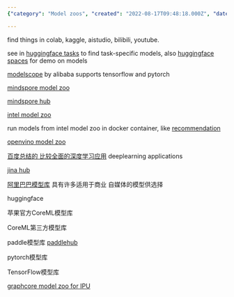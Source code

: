 ```yaml
---
{"category": "Model zoos", "created": "2022-08-17T09:48:18.000Z", "date": "2022-08-17 09:48:18", "description": "This article highlights different model zoos and resources available for finding and utilizing task-specific models across multiple platforms. Some of the popular platforms discussed are HuggingFace, MindSpore, ModelScope, Intel, OpenVino, Jina, CoreML, PaddleHub, PyTorch, TensorFlow, and Model Garden.", "modified": "2022-12-26T10:27:33.209Z", "tags": ["model zoo", "pyjom", "stub"], "title": "Model Zoo"}

---
```


find things in colab, kaggle, aistudio, bilibili, youtube.

see in [huggingface tasks](https://huggingface.co/tasks) to find task-specific models, also [huggingface spaces](https://huggingface.co/spaces) for demo on models

[modelscope](https://modelscope.cn/home) by alibaba supports tensorflow and pytorch

[mindspore model zoo](https://gitee.com/mindspore/models)

[mindspore hub](https://www.mindspore.cn/resources/hub/)

[intel model zoo](https://github.com/IntelAI/models)

run models from intel model zoo in docker container, like [recommendation](https://hub.docker.com/r/intel/recommendation)

[openvino model zoo](https://github.com/openvinotoolkit/open_model_zoo)

[百度总结的 比较全面的深度学习应用](https://github.com/datawhalechina/awesome-DeepLearning) deeplearning applications

[jina hub](https://hub.jina.ai/)

[阿里巴巴模型库](https://modelscope.cn/#/models) 具有许多适用于商业 自媒体的模型供选择

huggingface

苹果官方CoreML模型库

CoreML第三方模型库

paddle模型库 [paddlehub](https://github.com/PaddlePaddle/PaddleHub)

pytorch模型库

TensorFlow模型库

[graphcore model zoo for IPU](https://www.graphcore.ai/resources/model-garden)
